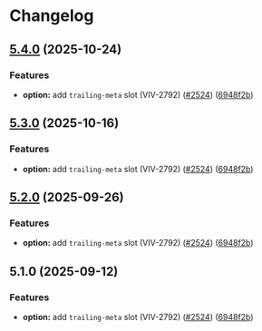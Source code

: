 # Changelog

## [5.4.0](https://github.com/Vonage/vivid-3/compare/test-utils-v5.3.0...test-utils-v5.4.0) (2025-10-24)


### Features

* **option:** add `trailing-meta` slot (VIV-2792) ([#2524](https://github.com/Vonage/vivid-3/issues/2524)) ([6948f2b](https://github.com/Vonage/vivid-3/commit/6948f2be5e71e15f19fedf60c00bad98dea5ccb7))

## [5.3.0](https://github.com/Vonage/vivid-3/compare/test-utils-v5.2.0...test-utils-v5.3.0) (2025-10-16)


### Features

* **option:** add `trailing-meta` slot (VIV-2792) ([#2524](https://github.com/Vonage/vivid-3/issues/2524)) ([6948f2b](https://github.com/Vonage/vivid-3/commit/6948f2be5e71e15f19fedf60c00bad98dea5ccb7))

## [5.2.0](https://github.com/Vonage/vivid-3/compare/test-utils-v5.1.0...test-utils-v5.2.0) (2025-09-26)


### Features

* **option:** add `trailing-meta` slot (VIV-2792) ([#2524](https://github.com/Vonage/vivid-3/issues/2524)) ([6948f2b](https://github.com/Vonage/vivid-3/commit/6948f2be5e71e15f19fedf60c00bad98dea5ccb7))

## 5.1.0 (2025-09-12)


### Features

* **option:** add `trailing-meta` slot (VIV-2792) ([#2524](https://github.com/Vonage/vivid-3/issues/2524)) ([6948f2b](https://github.com/Vonage/vivid-3/commit/6948f2be5e71e15f19fedf60c00bad98dea5ccb7))

